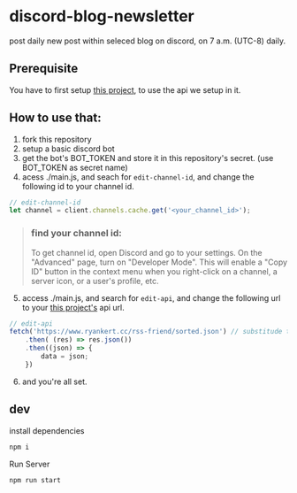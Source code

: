 # discord-blog-newsletter
post daily new post within seleced blog on discord, on 7 a.m. (UTC-8) daily.

## Prerequisite

You have to first setup [this project](https://github.com/ryankert01/rss-friend), to use the api we setup in it.

## How to use that:

1. fork this repository
2. setup a basic discord bot
3. get the bot's BOT_TOKEN and store it in this repository's secret. (use BOT_TOKEN as secret name)
4. acess ./main.js, and seach for `edit-channel-id`, and change the following id to your channel id.

```js
// edit-channel-id
let channel = client.channels.cache.get('<your_channel_id>');
```

> ### find your channel id:
> To get channel id, open Discord and go to your settings. On the "Advanced" page, turn on "Developer Mode". This will enable a "Copy ID" button in the context menu when you right-click on a channel, a server icon, or a user's profile, etc.

5. access ./main.js, and search for `edit-api`, and change the following url to your [this project's](https://github.com/ryankert01/rss-friend) api url.

```js
// edit-api
fetch('https://www.ryankert.cc/rss-friend/sorted.json') // substitude that to your url.
    .then( (res) => res.json())
    .then((json) => {
        data = json;
    })
```

6. and you're all set.

## dev

install dependencies

```sh
npm i
```

Run Server

```sh
npm run start
```
